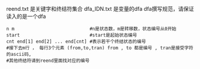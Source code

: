 reend.txt 是关键字和终结符集合
dfa_IDN.txt 是变量的dfa
dfa撰写规范，请保证读入的是一个dfa
```
n m                            #n是状态数，m是转移数，状态编号从0开始
start                          #start是起始状态编号
cnt end[1] end[2] ... end[cnt] #表示若干个终结状态的编号
#接下去m行 ， 每行3个元素 (from,to,tran) from , to 都是编号 , tran是接受字符的ascii码,
#其他终结符请到reend里面找对应的编号

```